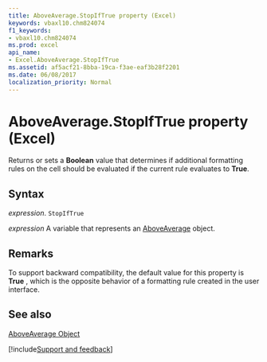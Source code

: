 ```yaml
---
title: AboveAverage.StopIfTrue property (Excel)
keywords: vbaxl10.chm824074
f1_keywords:
- vbaxl10.chm824074
ms.prod: excel
api_name:
- Excel.AboveAverage.StopIfTrue
ms.assetid: af5acf21-8bba-19ca-f3ae-eaf3b28f2201
ms.date: 06/08/2017
localization_priority: Normal
---
```



# AboveAverage.StopIfTrue property (Excel)

Returns or sets a  **Boolean** value that determines if additional formatting rules on the cell should be evaluated if the current rule evaluates to **True**.


## Syntax

_expression_. `StopIfTrue`

_expression_ A variable that represents an [AboveAverage](Excel.AboveAverage.md) object.


## Remarks

To support backward compatibility, the default value for this property is  **True** , which is the opposite behavior of a formatting rule created in the user interface.


## See also


[AboveAverage Object](Excel.AboveAverage.md)

[!include[Support and feedback](~/includes/feedback-boilerplate.md)]